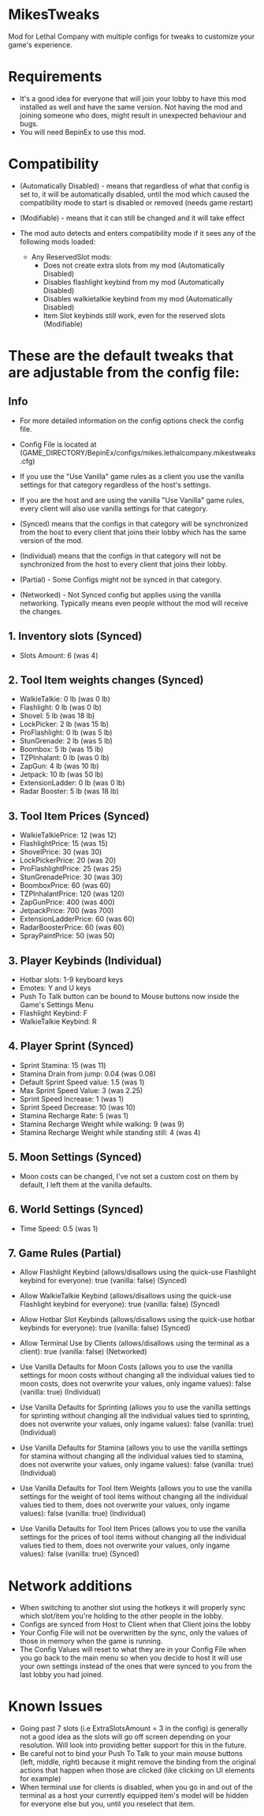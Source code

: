 # MikesTweaks
Mod for Lethal Company with multiple configs for tweaks to customize your game's experience. 

# Requirements
- It's a good idea for everyone that will join your lobby to have this mod installed as well and have the same version. Not having the mod and joining someone who does, might result in unexpected behaviour and bugs.
- You will need BepinEx to use this mod.

# Compatibility
- (Automatically Disabled) - means that regardless of what that config is set to, it will be automatically disabled, until the mod which caused the compatibility mode to start is disabled or removed (needs game restart)

- (Modifiable) - means that it can still be changed and it will take effect

- The mod auto detects and enters compatibility mode if it sees any of the following mods loaded:
    - Any ReservedSlot mods:
      - Does not create extra slots from my mod (Automatically Disabled)
      - Disables flashlight keybind from my mod (Automatically Disabled)
      - Disables walkietalkie keybind from my mod (Automatically Disabled)
      - Item Slot keybinds still work, even for the reserved slots (Modifiable)

# These are the default tweaks that are adjustable from the config file:
## Info
  - For more detailed information on the config options check the config file.

  - Config File is located at (GAME_DIRECTORY/BepinEx/configs/mikes.lethalcompany.mikestweaks.cfg)

  - If you use the "Use Vanilla" game rules as a client you use the vanilla settings for that category regardless of the host's settings.

  - If you are the host and are using the vanilla "Use Vanilla" game rules, every client will also use vanilla settings for that category.

  - (Synced) means that the configs in that category will be synchronized from the host to every client that joins their lobby which has the same version of the mod.

  - (Individual) means that the configs in that category will not be synchronized from the host to every client that joins their lobby.

  - (Partial) - Some Configs might not be synced in that category.

  - (Networked) - Not Synced config but applies using the vanilla networking. Typically means even people without the mod will receive the changes.
  
## 1. Inventory slots (Synced)
  - Slots Amount: 6 (was 4)
## 2. Tool Item weights changes (Synced)
  - WalkieTalkie: 0 lb (was 0 lb)
  - Flashlight: 0 lb (was 0 lb)
  - Shovel: 5 lb (was 18 lb)
  - LockPicker: 2 lb (was 15 lb)
  - ProFlashlight: 0 lb (was 5 lb)
  - StunGrenade: 2 lb (was 5 lb)
  - Boombox: 5 lb (was 15 lb)
  - TZPInhalant: 0 lb (was 0 lb)
  - ZapGun: 4 lb (was 10 lb)
  - Jetpack: 10 lb (was 50 lb)
  - ExtensionLadder: 0 lb (was 0 lb)
  - Radar Booster: 5 lb (was 18 lb)
## 3. Tool Item Prices (Synced)
  - WalkieTalkiePrice: 12 (was 12)
  - FlashlightPrice: 15 (was 15)
  - ShovelPrice: 30 (was 30)
  - LockPickerPrice: 20 (was 20)
  - ProFlashlightPrice: 25 (was 25)
  - StunGrenadePrice: 30 (was 30)
  - BoomboxPrice: 60 (was 60)
  - TZPInhalantPrice: 120 (was 120)
  - ZapGunPrice: 400 (was 400)
  - JetpackPrice: 700 (was 700)
  - ExtensionLadderPrice: 60 (was 60)
  - RadarBoosterPrice: 60 (was 60)
  - SprayPaintPrice: 50 (was 50)
## 3. Player Keybinds (Individual)
  - Hotbar slots: 1-9 keyboard keys
  - Emotes: Y and U keys
  - Push To Talk button can be bound to Mouse buttons now inside the Game's Settings Menu
  - Flashlight Keybind: F
  - WalkieTalkie Keybind: R
## 4. Player Sprint (Synced)
  - Sprint Stamina: 15 (was 11)
  - Stamina Drain from jump: 0.04 (was 0.08)
  - Default Sprint Speed value: 1.5 (was 1)
  - Max Sprint Speed Value: 3 (was 2.25)
  - Sprint Speed Increase: 1 (was 1)
  - Sprint Speed Decrease: 10 (was 10)
  - Stamina Recharge Rate: 5 (was 1)
  - Stamina Recharge Weight while walking: 9 (was 9)
  - Stamina Recharge Weight while standing still: 4 (was 4)
## 5. Moon Settings (Synced)
  - Moon costs can be changed, I've not set a custom cost on them by default, I left them at the vanilla defaults.
## 6. World Settings (Synced)
  - Time Speed: 0.5 (was 1)
## 7. Game Rules (Partial)
  - Allow Flashlight Keybind (allows/disallows using the quick-use Flashlight keybind for everyone): true (vanilla: false) (Synced)

  - Allow WalkieTalkie Keybind (allows/disallows using the quick-use Flashlight keybind for everyone): true (vanilla: false) (Synced)

  - Allow Hotbar Slot Keybinds (allows/disallows using the quick-use hotbar keybinds for everyone): true (vanilla: false) (Synced)

  - Allow Terminal Use by Clients (allows/disallows using the terminal as a client): true (vanilla: false) (Networked)

  - Use Vanilla Defaults for Moon Costs (allows you to use the vanilla settings for moon costs without changing all the individual values tied to moon costs, does not overwrite your values, only ingame values): false (vanilla: true) (Individual)

  - Use Vanilla Defaults for Sprinting (allows you to use the vanilla settings for sprinting without changing all the individual values tied to sprinting, does not overwrite your values, only ingame values): false (vanilla: true) (Individual)

  - Use Vanilla Defaults for Stamina (allows you to use the vanilla settings for stamina without changing all the individual values tied to stamina, does not overwrite your values, only ingame values): false (vanilla: true) (Individual)

  - Use Vanilla Defaults for Tool Item Weights (allows you to use the vanilla settings for the weight of tool items without changing all the individual values tied to them, does not overwrite your values, only ingame values): false (vanilla: true) (Individual)

  - Use Vanilla Defaults for Tool Item Prices (allows you to use the vanilla settings for the prices of tool items without changing all the individual values tied to them, does not overwrite your values, only ingame values): false (vanilla: true) (Synced)

# Network additions
 - When switching to another slot using the hotkeys it will properly sync which slot/item you're holding to the other people in the lobby.
 - Configs are synced from Host to Client when that Client joins the lobby
 - Your Config File will not be overwritten by the sync, only the values of those in memory when the game is running.
 - The Config Values will reset to what they are in your Config File when you go back to the main menu so when you decide to host it will use your own settings instead of the ones that were synced to you from the last lobby you had joined.

 # Known Issues
 - Going past 7 slots (i.e ExtraSlotsAmount = 3 in the config) is generally not a good idea as the slots will go off screen depending on your resolution. Will look into providing better support for this in the future.
 - Be careful not to bind your Push To Talk to your main mouse buttons (left, middle, right) because it might remove the binding from the original actions that happen when those are clicked (like clicking on UI elements for example)
 - When terminal use for clients is disabled, when you go in and out of the terminal as a host your currently equipped item's model will be hidden for everyone else but you, until you reselect that item.